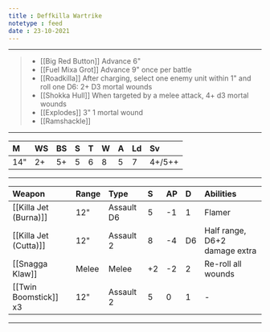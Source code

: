 ```yaml
---
title : Deffkilla Wartrike
notetype : feed
date : 23-10-2021
---
```


---

> - [[Big Red Button]] Advance 6"
> - [[Fuel Mixa Grot]] Advance 9" once per battle
> - [[Roadkilla]] After charging, select one enemy unit within 1" and roll one D6: 2+ D3 mortal wounds
> - [[Shokka Hull]] When targeted by a melee attack, 4+ d3 mortal wounds
> - [[Explodes]] 3" 1 mortal wound
> - [[Ramshackle]] 

---

| M   | WS  | BS  | S   | T   | W   | A   | Ld  | Sv     |
|:--- |:--- |:--- |:--- |:--- |:--- |:--- |:--- |:------ |
| 14" | 2+  | 5+  | 5   | 6   | 8   | 5   | 7   | 4+/5++ |

---

| Weapon                | Range | Type       | S   | AP  | D   | Abilities                     |
|:--------------------- |:----- |:---------- |:--- |:--- |:--- |:----------------------------- |
| [[Killa Jet (Burna)]] | 12"   | Assault D6 | 5   | -1  | 1   | Flamer                        |
| [[Killa Jet (Cutta)]] | 12"   | Assault 2  | 8   | -4  | D6  | Half range, D6+2 damage extra |
| [[Snagga Klaw]]       | Melee | Melee      | +2  | -2  | 2   | Re-roll all wounds            |
| [[Twin Boomstick]] x3 | 12"   | Assault 2  | 5   | 0   | 1   | -                             |

---